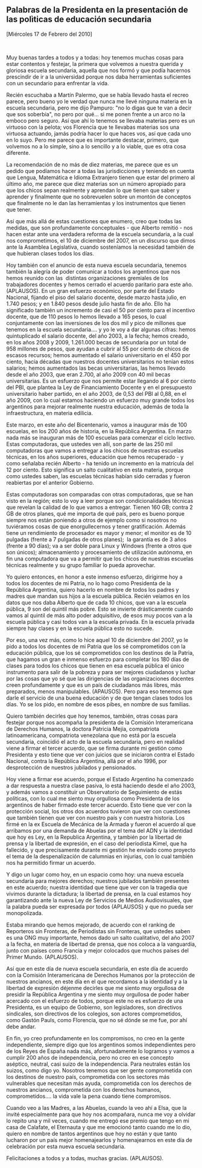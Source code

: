 Palabras de la Presidenta en la presentación de las polìticas de educación secundaria
-------------------------------------------------------------------------------------

[Miércoles 17 de Febrero del 2010]

 

Muy buenas tardes a todos y a todas: hoy tenemos muchas cosas para estar
contentos y festejar, la primera que volvemos a nuestra querida y
gloriosa escuela secundaria, aquella que nos formó y que podía hacernos
prescindir de ir a la universidad porque nos daba herramientas
suficientes con un secundario para enfrentar la vida.

Recién escuchaba a Martín Palermo, que se había llevado hasta el recreo
parece, pero bueno yo le verdad que nunca me llevé ninguna materia en la
escuela secundaria, pero me dijo Pampuro: "no lo digas que te van a
decir que sos soberbia", no pero por qué... si me ponen frente a un arco
no la emboco pero seguro. Así que ahí lo tenemos se llevaba materias
pero es un virtuoso con la pelota; vos Florencia que te llevabas
materias sos una virtuosa actuando, jamás podría hacer lo que haces vos,
así que cada uno en lo suyo. Pero me parece que es importante destacar,
primero, que volvemos no a lo simple, sino a lo sencillo y a lo viable,
que es otra cosa diferente.

La recomendación de no más de diez materias, me parece que es un pedido
que podíamos hacer a todas las jurisdicciones y teniendo en cuenta que
Lengua, Matemática e Idioma Extranjero tienen que estar del primero al
último año, me parece que diez materias son un número apropiado para que
los chicos sepan realmente y aprendan lo que tienen que saber y aprender
y finalmente que no sobrevuelen sobre un montón de conceptos que
finalmente no le dan las herramientas y los instrumentos que tienen que
tener.

Así que más allá de estas cuestiones que enumero, creo que todas las
medidas, que son profundamente conceptuales - que Alberto remitió - nos
hacen estar ante una verdadera reforma de la escuela secundaria, a la
cual nos comprometimos, el 10 de diciembre del 2007, en un discurso que
dimos ante la Asamblea Legislativa, cuando sosteníamos la necesidad
también de que hubieran clases todos los días.

Hoy también con el anuncio de esta nueva escuela secundaria, tenemos
también la alegría de poder comunicar a todos los argentinos que nos
hemos reunido con las  distintas organizaciones gremiales de los
trabajadores docentes y hemos cerrado el acuerdo paritario para este
año.  (APLAUSOS). En un gran esfuerzo económico, por parte del Estado
Nacional, fijando el piso del salario docente, desde marzo hasta julio,
en 1.740 pesos; y en 1.840 pesos desde julio hasta fin de año. Ello ha
significado también un incremento de casi el 50 por ciento para el
incentivo docente, que de 110 pesos lo hemos llevado a 165 pesos, lo
cual conjuntamente con las inversiones de los dos mil y pico de millones
que tenemos en la escuela secundaria.... y yo le voy a dar algunas
cifras: hemos quintuplicado el salario docente, del año 2003, a la
fecha; hemos creado, en los años 2008 y 2009, 1.261.000 becas de
secundaria por un total de 958 millones de pesos, que ayudan a cubrir al
55 por ciento de chicos de escasos recursos; hemos aumentado el salario
universitario en el 450 por ciento, hacía décadas que nuestros docentes
universitarios no tenían estos salarios; hemos aumentados las becas
universitarias, las hemos llevado desde el año 2003, que eran 2.700, al
año 2009 con 40 mil becas universitarias. Es un esfuerzo que nos permite
estar llegando al 6 por ciento del PBI, que plantea la Ley de
Financiamiento Docente y en el presupuesto universitario haber partido,
en el año 2003, de 0,53 del PBI al 0,88, en el año 2009, con lo cual
estamos haciendo un esfuerzo muy grande todos los argentinos para
mejorar realmente nuestra educación, además de toda la infraestructura,
en materia edilicia.

Este marzo, en este año del Bicentenario, vamos a inaugurar más de 100
escuelas, en los 200 años de historia, en la República Argentina. En
marzo nada más se inauguran más de 100 escuelas para comenzar el ciclo
lectivo. Estas computadoras, que ustedes ven allí, son parte de las 250
mil computadoras que vamos a entregar a los chicos de nuestras escuelas
técnicas, en los años superiores, educación que hemos recuperado - y
como señalaba recién Alberto - ha tenido un incremento en la matrícula
del 12 por ciento. Esto significa un salto cualitativo en esta materia,
porque como ustedes saben, las escuelas técnicas habían sido cerradas y
fueron reabiertas por el anterior Gobierno.

Estas computadoras son comparadas con otras computadoras, que se han
visto en la región; esto lo voy a leer porque son condicionalidades
técnicas que revelan la calidad de lo que vamos a entregar. Tienen 160
GB; contra 2 GB de otros planes, qué me importa de qué país, pero es
bueno porque siempre nos están poniendo a otros de ejemplo como si
nosotros no tuviéramos cosas de que enorgullecernos y tener
gratificación. Además tiene un rendimiento de procesador es mayor y
menor; el monitor es de 10 pulgadas (frente a 7 pulgadas de otros
planes);  la garantía es de 3 años (frente a 90 días); va a ser doble
para Linux y Windows (frente a otros que son únicos); almacenamiento y
procesamiento de utilización autónoma, en fin una computadora que va a
permitir que los chicos de nuestras escuelas técnicas realmente y su
grupo familiar lo pueda aprovechar.

Yo quiero entonces, en honor a este inmenso esfuerzo, dirigirme hoy a
todos los docentes de mi Patria, no lo hago como Presidenta de la
República Argentina, quiero hacerlo en nombre de todos los padres y
madres que mandan sus hijos a la escuela pública. Recién veíamos en los
datos que nos daba Alberto que de cada 10 chicos, que van a la escuela
pública, 9 son del quintil más pobre. Esto se invierte drásticamente
cuando vamos al quintil de más alto poder adquisitivo, de esos muy pocos
van a la escuela pública y casi todos van a la escuela privada. En la
escuela privada siempre hay clases y en la escuela pública esto no
sucede.

Por eso, una vez más, como lo hice aquel 10 de diciembre del 2007, yo le
pido a todos los docentes de mi Patria que los sé comprometidos con la
educación pública, que los sé comprometidos con los destinos de la
Patria, que hagamos un gran e inmenso esfuerzo para completar los 180
días de clases para todos los chicos que tienen en esa escuela pública
el único instrumento para salir de la pobreza y para ser mejores
ciudadanos y luchar por las cosas que yo sé que las dirigencias de las
organizaciones docentes creen profundamente y que es un país de
ciudadanos más libres, más preparados, menos manipulables. (APAUSOS).
Pero para eso tenemos que darle el servicio de una buena educación y de
que tengan clases todos los días. Yo se los pido, en nombre de esos
pibes, en nombre de sus familias.

Quiero también decirles que hoy tenemos, también, otras cosas para
festejar porque nos acompaña la presidenta de la Comisión Interamericana
de Derechos Humanos, la doctora Patricia Mejía, compatriota
latinoamericana, compatriota venezolana que no está por la escuela
secundaria, coincidió el acto de la escuela secundaria, pero en realidad
viene a firmar el tercer acuerdo, que se firma durante mi gestión como
Presidenta y esto tiene que ver con juicios que se iniciaron contra el
Estado Nacional, contra la República Argentina, allá por el año 1996,
por desprotección de nuestros jubilados y pensionados.

Hoy viene a firmar ese acuerdo, porque el Estado Argentino ha comenzado
a dar respuesta a nuestra clase pasiva, lo está haciendo desde el año
2003, y además vamos a constituir un Observatorio de Seguimiento de
estás políticas, con lo cual me siento muy orgullosa como Presidenta de
los argentinos de haber firmado este tercer acuerdo. Esto tiene que ver
con la protección social, los otros dos acuerdos tuvieron que ver con
cuestiones que también tienen que ver con nuestro país y con nuestra
historia. Los firmé en la ex Escuela de Mecánica de la Armada y fueron
el acuerdo al que arribamos por una demanda de Abuelas por el tema del
ADN y la identidad que hoy es Ley, en la Republica Argentina, y también
por la libertad de prensa y la libertad de expresión, en el caso del
periodista Kimel, que ha fallecido, y que precisamente durante mi
gestión he enviado como proyecto el tema de la despenalización de
calumnias en injurias, con lo cual también nos ha permitido firmar un
acuerdo.

Y digo un lugar como hoy, en un espacio como hoy: una nueva escuela
secundaria para mejores derechos; nuestros jubilados también presentes
en este acuerdo; nuestra identidad que tiene que ver con la tragedia que
vivimos durante la dictadura; la libertad de prensa, en la cual estamos
hoy garantizando ante la nueva Ley de Servicios de Medios Audiovisuales,
que la palabra pueda ser expresada por todos (APLAUSOS) y que no pueda
ser monopolizada.

Estaba mirando que hemos mejorado, de acuerdo con el ranking de
Reporteros sin Fronteras, de Periodistas sin Fronteras, que ustedes
saben es una ONG muy importante, hemos dado un salto cualitativo, del
año 2007 a la fecha, en materia de libertad de prensa, que nos coloca a
la vanguardia, junto con países como Francia y mejor colocados que
muchos países del Primer Mundo. (APLAUSOS).

Así que en este día de nueva escuela secundaria, en este día de acuerdo
con la Comisión Interamericana de Derechos Humanos por la protección de
nuestros ancianos, en este día en el que recordamos a la identidad y a
la libertad de expresión déjenme decirles que me siento muy orgullosa de
presidir la República Argentina y me siento muy orgullosa de poder haber
acercado con el esfuerzo de todos, porque este no es esfuerzo de una
Presidenta, es un equipo de Gobierno, son legisladores, son directivos
sindicales, son directivos de los colegios, son actores comprometidos,
como Gastón Pauls, como Florencia, que no sé dónde se me fue, por ahí
debe andar.

En fin, yo creo profundamente en los compromisos, no creo en la gente
independiente, siempre digo que los argentinos somos independientes pero
de los Reyes de España nada más, afortunadamente lo logramos y vamos a
cumplir 200 años de independencia, pero no creo en ese concepto
aséptico, neutral, casi suizo de la independencia. Para neutrales están
los suizos, como digo yo. Nosotros tenemos que ser gente comprometida
con los destinos de nuestro país, comprometida con los sectores más
vulnerables que necesitan más ayuda, comprometida con los derechos de
nuestros ancianos, comprometida con los derechos humanos,
comprometidos.... la vida vale la pena cuando tiene compromisos.

Cuando veo a las Madres, a las Abuelas, cuando la veo ahí a Elsa, que la
invité especialmente para que hoy nos acompañara, nunca me voy a olvidar
lo repito una y mil veces, cuando me entregó ese premio que tengo en mi
casa de Calafate, el Eternauta y que me emocionó tanto cuando me lo dio,
quiero en nombre de tantos argentinos que hoy no están y que tanto
lucharon por un país mejor homenajearlos y homenajearnos en este día de
celebración por esta nueva escuela secundaria.

Felicitaciones a todos y a todas, muchas gracias. (APLAUSOS).

